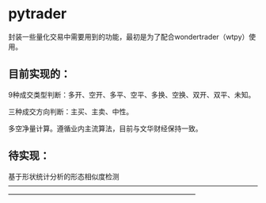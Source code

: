 # pytrader
封装一些量化交易中需要用到的功能，最初是为了配合wondertrader（wtpy）使用。

## 目前实现的：
9种成交类型判断：多开、空开、多平、空平、多换、空换、双开、双平、未知。

三种成交方向判断：主买、主卖、中性。

多空净量计算。遵循业内主流算法，目前与文华财经保持一致。

## 待实现：
基于形状统计分析的形态相似度检测
———————————————————————————————————————————————————————————————
